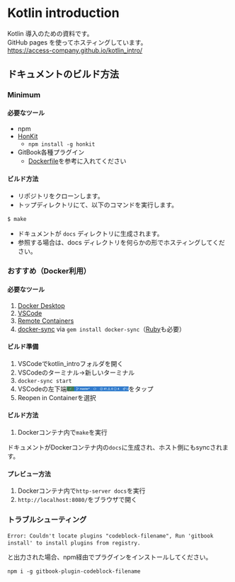 # Kotlin introduction

Kotlin 導入のための資料です。  
GitHub pages を使ってホスティングしています。  
https://access-company.github.io/kotlin_intro/

## ドキュメントのビルド方法

### Minimum

#### 必要なツール

* npm
* [HonKit](https://github.com/honkit/honkit)
  * `npm install -g honkit`
* GitBook各種プラグイン
  * [Dockerfile](./Dockerfile#L6)を参考に入れてください


#### ビルド方法

* リポジトリをクローンします。
* トップディレクトリにて、以下のコマンドを実行します。

```bash
$ make
```

* ドキュメントが `docs` ディレクトリに生成されます。  
* 参照する場合は、docs ディレクトリを何らかの形でホスティングしてください。

### おすすめ（Docker利用）

#### 必要なツール

1. [Docker Desktop](https://www.docker.com/products/docker-desktop)
2. [VSCode](https://code.visualstudio.com/)
3. [Remote Containers](https://code.visualstudio.com/docs/remote/containers-tutorial#_install-the-extension)
4. [docker-sync](https://docker-sync.readthedocs.io/en/latest/index.html#) via `gem install docker-sync`（[Ruby](https://www.ruby-lang.org/ja/documentation/installation/)も必要）

#### ビルド準備

1. VSCodeでkotlin_introフォルダを開く
2. VSCodeのターミナル→新しいターミナル
3. `docker-sync start`
4. VSCodeの左下端<img src="./src/assets/images/vscode_remote_container.png" width=140 />をタップ
5. Reopen in Containerを選択

#### ビルド方法

1. Dockerコンテナ内で`make`を実行

ドキュメントがDockerコンテナ内の`docs`に生成され、ホスト側にもsyncされます。

#### プレビュー方法

1. Dockerコンテナ内で`http-server docs`を実行
2. `http://localhost:8080/`をブラウザで開く

### トラブルシューティング

```
Error: Couldn't locate plugins "codeblock-filename", Run 'gitbook install' to install plugins from registry.
```

と出力された場合、npm経由でプラグインをインストールしてください。
```
npm i -g gitbook-plugin-codeblock-filename
```
